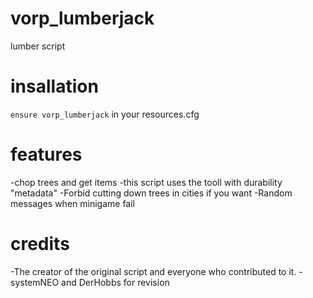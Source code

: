 # vorp_lumberjack
lumber script 

# insallation
`ensure vorp_lumberjack` in your resources.cfg

# features
-chop trees and get items 
-this script uses the tooll with durability "metadata"
-Forbid cutting down trees in cities if you want
-Random messages when minigame fail

# credits
-The creator of the original script and everyone who contributed to it.
-systemNEO and DerHobbs for revision
